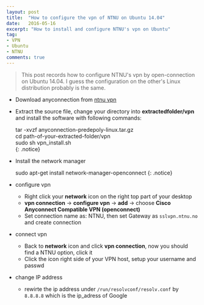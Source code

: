 ```yaml
---
layout: post
title:  "How to configure the vpn of NTNU on Ubuntu 14.04"
date:   2016-05-16
excerpt: "How to install and configure NTNU's vpn on Ubuntu"
tag:
- VPN 
- Ubuntu 
- NTNU 
comments: true
---
```


> This post records how to configure NTNU's vpn by open-connection on Ubuntu 14.04.
> I guess the configuration on the other's Linux distribution probably is the same.

+ Download anyconnection from [ntnu vpn](https://innsida.ntnu.no/wiki/-/wiki/English/Install+VPN)

+ Extract the source file, change your directory into **extractedfolder/vpn** and install the
software with following commands:

	tar -xvzf anyconnection-predepoly-linux.tar.gz   
	cd path-of-your-extracted-folder/vpn   
	sudo sh vpn_install.sh  
	{: .notice}

+ Install the network manager 

	sudo apt-get install network-manager-openconnect 
	{: .notice}

+ configure vpn 
	+ Right click your **network** icon on the right top part of your desktop 
	+ **vpn connection** -> **configure vpn** -> **add** -> choose **Cisco Anyconnect Compatible VPN (openconnect)** 
	+ Set connection name as: NTNU, then set Gateway as `sslvpn.ntnu.no` and create connection 
+ connect vpn 
	+ Back to **network** icon and click **vpn connection**, now you should find a NTNU option, click it 
	+ Click the icon right side of your VPN host, setup your username and passwd 

+ change IP address 
	+ rewirte the ip address under `/run/resolvconf/resolv.conf` by `8.8.8.8` which is the ip_adress of Google
